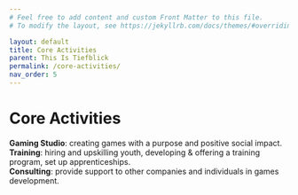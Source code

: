```yaml
---
# Feel free to add content and custom Front Matter to this file.
# To modify the layout, see https://jekyllrb.com/docs/themes/#overriding-theme-defaults

layout: default
title: Core Activities
parent: This Is Tiefblick
permalink: /core-activities/
nav_order: 5
---
```


<h1>Core Activities</h1>
<b>Gaming Studio</b>: creating games with a purpose and positive social impact.<br>
<b>Training</b>: hiring and upskilling youth, developing & offering a training program, set up apprenticeships.<br>
<b>Consulting</b>: provide support to other companies and individuals in games development.<br>